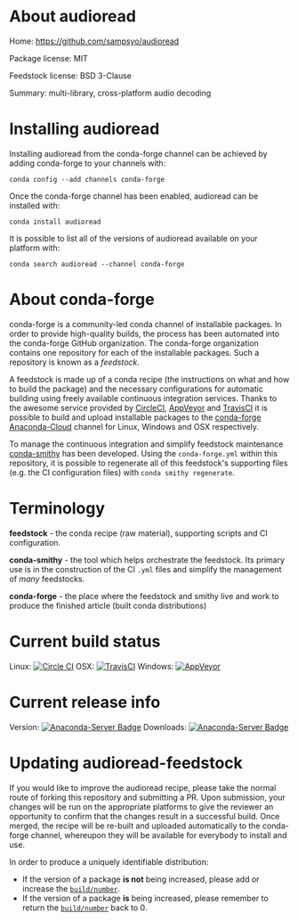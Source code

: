 About audioread
===============

Home: https://github.com/sampsyo/audioread

Package license: MIT

Feedstock license: BSD 3-Clause

Summary: multi-library, cross-platform audio decoding



Installing audioread
====================

Installing audioread from the conda-forge channel can be achieved by adding conda-forge to your channels with:

```
conda config --add channels conda-forge
```

Once the conda-forge channel has been enabled, audioread can be installed with:

```
conda install audioread
```

It is possible to list all of the versions of audioread available on your platform with:

```
conda search audioread --channel conda-forge
```


About conda-forge
=================

conda-forge is a community-led conda channel of installable packages.
In order to provide high-quality builds, the process has been automated into the
conda-forge GitHub organization. The conda-forge organization contains one repository
for each of the installable packages. Such a repository is known as a *feedstock*.

A feedstock is made up of a conda recipe (the instructions on what and how to build
the package) and the necessary configurations for automatic building using freely
available continuous integration services. Thanks to the awesome service provided by
[CircleCI](https://circleci.com/), [AppVeyor](http://www.appveyor.com/)
and [TravisCI](https://travis-ci.org/) it is possible to build and upload installable
packages to the [conda-forge](https://anaconda.org/conda-forge)
[Anaconda-Cloud](http://docs.anaconda.org/) channel for Linux, Windows and OSX respectively.

To manage the continuous integration and simplify feedstock maintenance
[conda-smithy](http://github.com/conda-forge/conda-smithy) has been developed.
Using the ``conda-forge.yml`` within this repository, it is possible to regenerate all of
this feedstock's supporting files (e.g. the CI configuration files) with ``conda smithy regenerate``.


Terminology
===========

**feedstock** - the conda recipe (raw material), supporting scripts and CI configuration.

**conda-smithy** - the tool which helps orchestrate the feedstock.
                   Its primary use is in the construction of the CI ``.yml`` files
                   and simplify the management of *many* feedstocks.

**conda-forge** - the place where the feedstock and smithy live and work to
                  produce the finished article (built conda distributions)

Current build status
====================

Linux: [![Circle CI](https://circleci.com/gh/conda-forge/audioread-feedstock.svg?style=svg)](https://circleci.com/gh/conda-forge/audioread-feedstock)
OSX: [![TravisCI](https://travis-ci.org/conda-forge/audioread-feedstock.svg?branch=master)](https://travis-ci.org/conda-forge/audioread-feedstock)
Windows: [![AppVeyor](https://ci.appveyor.com/api/projects/status/github/conda-forge/audioread-feedstock?svg=True)](https://ci.appveyor.com/project/conda-forge/audioread-feedstock/branch/master)

Current release info
====================
Version: [![Anaconda-Server Badge](https://anaconda.org/conda-forge/audioread/badges/version.svg)](https://anaconda.org/conda-forge/audioread)
Downloads: [![Anaconda-Server Badge](https://anaconda.org/conda-forge/audioread/badges/downloads.svg)](https://anaconda.org/conda-forge/audioread)


Updating audioread-feedstock
============================

If you would like to improve the audioread recipe, please take the normal
route of forking this repository and submitting a PR. Upon submission, your changes will
be run on the appropriate platforms to give the reviewer an opportunity to confirm that the
changes result in a successful build. Once merged, the recipe will be re-built and uploaded
automatically to the conda-forge channel, whereupon they will be available for everybody to
install and use.

In order to produce a uniquely identifiable distribution:
 * If the version of a package **is not** being increased, please add or increase
   the [``build/number``](http://conda.pydata.org/docs/building/meta-yaml.html#build-number-and-string).
 * If the version of a package **is** being increased, please remember to return
   the [``build/number``](http://conda.pydata.org/docs/building/meta-yaml.html#build-number-and-string)
   back to 0.
